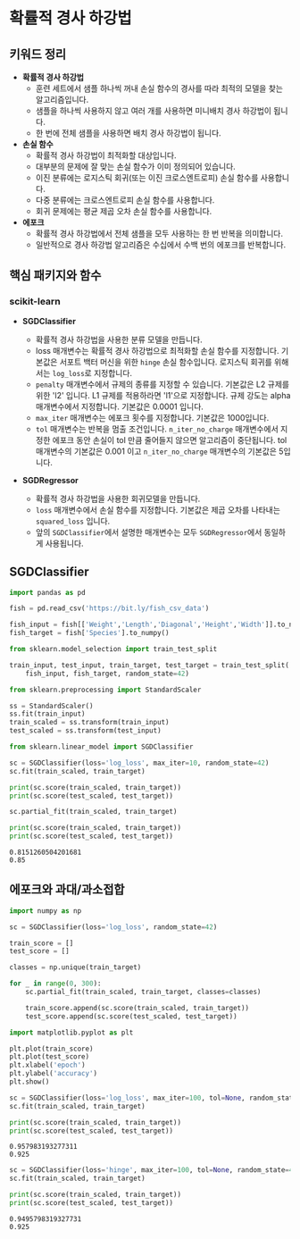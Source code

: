 # 확률적 경사 하강법

## 키워드 정리

- **확률적 경사 하강법**
    - 훈련 세트에서 샘플 하나씩 꺼내 손실 함수의 경사를 따라 최적의 모델을 찾는 알고리즘입니다. 
    - 샘플을 하나씩 사용하지 않고 여러 개를 사용하면 미니배치 경사 하강법이 됩니다. 
    - 한 번에 전체 샘플을 사용하면 배치 경사 하강법이 됩니다. 
- **손실 함수**
    - 확률적 경사 하강법이 최적화할 대상입니다.
    - 대부분의 문제에 잘 맞는 손실 함수가 이미 정의되어 있습니다. 
    - 이진 분류에는 로지스틱 회귀(또는 이진 크로스엔트로피) 손실 함수를 사용합니다.
    - 다중 분류에는 크로스엔트로피 손실 함수를 사용합니다. 
    - 회귀 문제에는 평균 제곱 오차 손실 함수를 사용합니다.
- **에포크**
    - 확률적 경사 하강법에서 전체 샘플을 모두 사용하는 한 번 반복을 의미합니다. 
    - 일반적으로 경사 하강법 알고리즘은 수십에서 수백 번의 에포크를 반복합니다. 

## 핵심 패키지와 함수
### scikit-learn
- **SGDClassifier** 
    - 확률적 경사 하강법을 사용한 분류 모델을 만듭니다.
    - loss 매개변수는 확률적 경사 하강법으로 최적화할 손실 함수를 지정합니다. 기본값은 서포트 백터 머신을 위한 `hinge` 손실 함수입니다. 로지스틱 회귀를 위해서는 `log_loss`로 지정합니다. 
    - `penalty` 매개변수에서 규제의 종류를 지정할 수 있습니다. 기본값은 L2 규제를 위한 'l2' 입니다. L1 규제를 적용하라면 'l1'으로 지정합니다. 규제 강도는 alpha 매개변수에서 지정합니다. 기본값은 0.0001 입니다.
    - `max_iter` 매개변수는 에포크 횟수를 지정합니다. 기본값은 1000입니다.
    - `tol` 매개변수는 반복을 멈출 조건입니다. `n_iter_no_charge` 매개변수에서 지정한 에포크 동안 손실이 tol 만큼 줄어들지 않으면 알고리즘이 중단됩니다. tol 매개변수의 기본값은 0.001 이고 `n_iter_no_charge` 매개변수의 기본값은 5입니다. 

- **SGDRegressor**
    - 확률적 경사 하강법을 사용한 회귀모델을 만듭니다.
    - `loss` 매개변수에서 손실 함수를 지정합니다. 기본값은 제곱 오차를 나타내는 `squared_loss` 입니다.
    - 앞의 `SGDClassifier`에서 설명한 매개변수는 모두 `SGDRegressor`에서 동일하게 사용됩니다. 

## SGDClassifier

```python
import pandas as pd

fish = pd.read_csv('https://bit.ly/fish_csv_data')
```

```python
fish_input = fish[['Weight','Length','Diagonal','Height','Width']].to_numpy()
fish_target = fish['Species'].to_numpy()
```

```python
from sklearn.model_selection import train_test_split

train_input, test_input, train_target, test_target = train_test_split(
    fish_input, fish_target, random_state=42)
```

```python
from sklearn.preprocessing import StandardScaler

ss = StandardScaler()
ss.fit(train_input)
train_scaled = ss.transform(train_input)
test_scaled = ss.transform(test_input)
```

```python
from sklearn.linear_model import SGDClassifier
```

```python
sc = SGDClassifier(loss='log_loss', max_iter=10, random_state=42)
sc.fit(train_scaled, train_target)

print(sc.score(train_scaled, train_target))
print(sc.score(test_scaled, test_target))
```

```python
sc.partial_fit(train_scaled, train_target)

print(sc.score(train_scaled, train_target))
print(sc.score(test_scaled, test_target))
```

```
0.8151260504201681
0.85
```

## 에포크와 과대/과소접합

```python
import numpy as np

sc = SGDClassifier(loss='log_loss', random_state=42)

train_score = []
test_score = []

classes = np.unique(train_target)
```

```python
for _ in range(0, 300):
    sc.partial_fit(train_scaled, train_target, classes=classes)

    train_score.append(sc.score(train_scaled, train_target))
    test_score.append(sc.score(test_scaled, test_target))
```

```python
import matplotlib.pyplot as plt

plt.plot(train_score)
plt.plot(test_score)
plt.xlabel('epoch')
plt.ylabel('accuracy')
plt.show()
```

```python
sc = SGDClassifier(loss='log_loss', max_iter=100, tol=None, random_state=42)
sc.fit(train_scaled, train_target)

print(sc.score(train_scaled, train_target))
print(sc.score(test_scaled, test_target))
```

```
0.957983193277311
0.925
```

```python
sc = SGDClassifier(loss='hinge', max_iter=100, tol=None, random_state=42)
sc.fit(train_scaled, train_target)

print(sc.score(train_scaled, train_target))
print(sc.score(test_scaled, test_target))
```

```
0.9495798319327731
0.925
```
